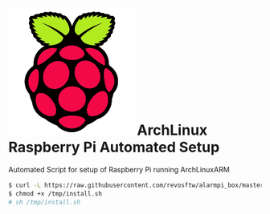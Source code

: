 # ![alt text](./raspi.png "Raspberry Pi")ArchLinux Raspberry Pi Automated Setup
Automated Script for setup of Raspberry Pi running ArchLinuxARM
```bash
$ curl -L https://raw.githubusercontent.com/revosftw/alarmpi_box/master/alarmpi_install.sh --output /tmp/install.sh
$ chmod +x /tmp/install.sh
# sh /tmp/install.sh
```